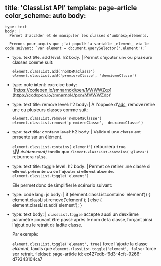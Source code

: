 title: 'ClassList API'
template: page-article
color_scheme: auto
body:
  -
    type: text
    body: |
      Permet d'accéder et de manipuler les classes d'un&nbsp;éléments.
      
      Prenons pour acquis que j'ai populé la variable _element_ via le code suivant: `var element = document.querySelector('.element');`
  -
    type: text
    title: add
    level: h2
    body: |
      Permet d'ajouter une ou plusieurs classes comme&nbsp;suit:
      
      `element.classList.add('nomDeMaClasse')`
      `element.classList.add('premiereClasse', 'deuxiemeClasse')`
  -
    type: note
    intent: exercice
    body: '[https://codepen.io/smnarnold/pen/MWWWZdp](https://codepen.io/smnarnold/pen/MWWWZdp)'
  -
    type: text
    title: remove
    level: h2
    body: |
      À l'opposé d'[add](#add), remove retire une ou plusieurs classes comme suit:
      
      `element.classList.remove('nomDeMaClasse')`
      `element.classList.remove('premiereClasse', 'deuxiemeClasse')`
  -
    type: text
    title: contains
    level: h2
    body: |
      Valide si une classe est présente sur un élément.
      
      `element.classList.contains('element')` retournera `true`. _(🤷‍♂️&nbsp;évidemment)_
      tandis que `element.classList.contains('gluten')` retournera `false`.
  -
    type: text
    title: toggle
    level: h2
    body: |
      Permet de retirer une classe si elle est présente ou de l'ajouter si elle est absente. `element.classList.toggle('element')`
      
      Elle permet donc de simplifier le scénario suivant:
  -
    type: code
    lang: js
    body: |
      if (element.classList.contains('element')) {
        element.classList.remove('element');
      } else {
        element.classList.add('element');
      }
  -
    type: text
    body: |
      `classList.toggle` accepte aussi un deuxième paramètre pouvant être passé après le nom de la classe, forçant ainsi l'ajout ou le retrait de ladite classe. 
      
      Par exemple:
      
      `element.classList.toggle('element', true)` 
      force l'ajoute la classe _element_, tandis que
      `element.classList.toggle('element', false)` 
      force son retrait.
fieldset: page-article
id: ec427edb-f6d3-4cfe-9266-d79343104ca7
